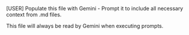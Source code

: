 [USER] Populate this file with Gemini - Prompt it to include all necessary context from .md files. 

This file will always be read by Gemini when executing prompts. 